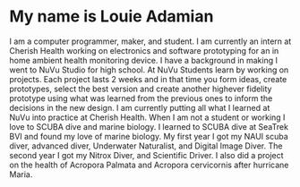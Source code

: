 # My name is Louie Adamian

I am a computer programmer, maker, and student. I am currently an intern at Cherish Health working on electronics and software prototyping for an in home ambient health monitoring device. I have a background in making I went to NuVu Studio for high school. At NuVu Students learn by working on projects. Each project lasts 2 weeks and in that time you form ideas, create prototypes, select the best version and create another highever fidelity prototype using what was learned from the previous ones to inform the decisions in the new design. I am currently putting all what I learned at NuVu into practice at Cherish Health. When I am not a student or working I love to SCUBA dive and marine biology. I learned to SCUBA dive at SeaTrek BVI and found my love of marine biology. My first year I got my NAUI scuba diver, advanced diver, Underwater Naturalist, and Digital Image Diver. The second year I got my Nitrox Diver, and Scientific Driver. I also did a project on the health of Acropora Palmata and Acropora cervicornis after hurricane Maria.

